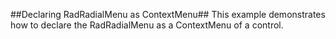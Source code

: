 ##Declaring RadRadialMenu as ContextMenu##
This example demonstrates how to declare the RadRadialMenu as a ContextMenu of a control.